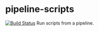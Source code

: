 # pipeline-scripts
[![Build Status](http://theitservice.com.au:8282/buildStatus/icon?job=fibonacci)](http://theitservice.com.au:8282/job/fibonacci/)
Run scripts from a pipeline.
